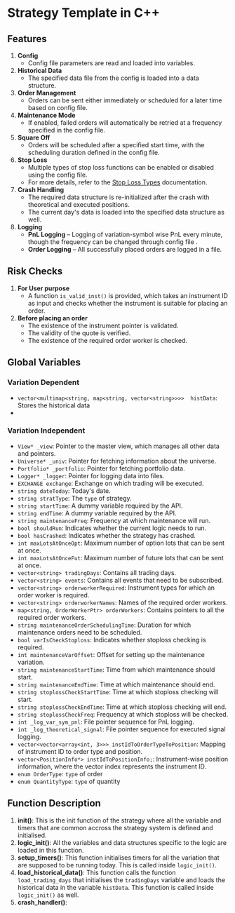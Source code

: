 # **Strategy Template in C++**

## Features
1. **Config**
    * Config file parameters are read and loaded into variables.
2. **Historical Data**
    * The specified data file from the config is loaded into a data structure.
3. **Order Management** 
    * Orders can be sent either immediately or scheduled for a later time based on config file.
4. **Maintenance Mode**
    * If enabled, failed orders will automatically be retried at a frequency specified in the config file.
5. **Square Off** 
    * Orders will be scheduled after a specified start time, with the scheduling duration defined in the config file.
6. **Stop Loss**
    * Multiple types of stop loss functions can be enabled or disabled using the config file.
    * For more details, refer to the [Stop Loss Types](https://26milesclub.atlassian.net/wiki/x/IoCJH) documentation.
7. **Crash Handling**
    * The required data structure is re-initialized after the crash with theoretical and executed positions.
    * The current day's data is loaded into the specified data structure as well.
8. **Logging**  
    * **PnL Logging** – Logging of variation-symbol wise PnL every minute, though the frequency can be changed through config file  .
    * **Order Logging** – All successfully placed orders are logged in a file.

## Risk Checks
1. **For User purpose**
    * A function `is_valid_inst()` is provided, which takes an instrument ID as input and checks whether the instrument is suitable for placing an order.
2. **Before placing an order**
    * The existence of the instrument pointer is validated.
    * The validity of the quote is verified.
    * The existence of the required order worker is checked.

## Global Variables
### Variation Dependent
* `vector<multimap<string, map<string, vector<string>>>>  histData`: Stores the historical data 
* 

### Variation Independent
* `View* _view`: Pointer to the master view, which manages all other data and pointers.
* `Universe* _univ`: Pointer for fetching information about the universe.
* `Portfolio* _portfolio`: Pointer for fetching portfolio data.
* `Logger* _logger`: Pointer for logging data into files.
* `EXCHANGE exchange`: Exchange on which trading will be executed.
* `string dateToday`: Today's date.
* `string stratType`: The `type` of strategy.
* `string startTime`: A dummy variable required by the API.
* `string endTime`: A dummy variable required by the API.
* `string maintenanceFreq`: Frequency at which maintenance will run.
* `bool shouldRun`: Indicates whether the current logic needs to run.
* `bool hasCrashed`: Indicates whether the strategy has crashed.
* `int maxLotsAtOnceOpt`: Maximum number of option lots that can be sent at once.
* `int maxLotsAtOnceFut`: Maximum number of future lots that can be sent at once.
* `vector<string> tradingDays`: Contains all trading days.
* `vector<string> events`: Contains all events that need to be subscribed.
* `vector<string> orderworkerRequired`: Instrument types for which an order worker is required.
* `vector<string> orderworkerNames`: Names of the required order workers.
* `map<string, OrderWorkerPtr> orderWorkers`: Contains pointers to all the required order workers.
* `string maintenanceOrderSchedulingTime`: Duration for which maintenance orders need to be scheduled.
* `bool varIsCheckStoploss`: Indicates whether stoploss checking is required.
* `int maintenanceVarOffset`: Offset for setting up the maintenance variation.
* `string maintenanceStartTime`: Time from which maintenance should start.
* `string maintenanceEndTime`: Time at which maintenance should end.
* `string stoplossCheckStartTime`: Time at which stoploss checking will start.
* `string stoplossCheckEndTime`: Time at which stoploss checking will end.
* `string stoplossCheckFreq`: Frequency at which stoploss will be checked.
* `int _log_var_sym_pnl`: File pointer sequence for PnL logging.
* `int _log_theoretical_signal`: File pointer sequence for executed signal logging.
* `vector<vector<array<int, 3>>> instIdToOrderTypeToPosition`: Mapping of instrument ID to order type and position.
* `vector<PositionInfo*> instIdToPositionInfo;`: Instrument-wise position information, where the vector index represents the instrument ID.
* `enum OrderType`: `type` of order 
* `enum QuantityType`: `type` of quantity

## Function Description
1. **init()**: This is the init function of the strategy where all the variable and timers that are common accross the strategy system is defined and initialised.
2. **logic_init()**: All the variables and data structures specific to the logic are loaded in this function.
3. **setup_timers()**: This function initialises timers for all the variation that are supposed to be running today. This is called inside `logic_init()`.
4. **load_historical_data()**: This function calls the function `load_trading_days` that initialises the `tradingDays` variable and loads the historical data in the variable `histData`. This function is called inside `logic_init()` as well.
5. **crash_handler()**:

